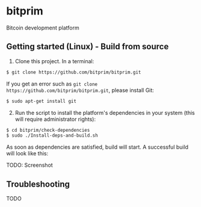 # bitprim
Bitcoin development platform

## Getting started (Linux) - Build from source

1) Clone this project. In a terminal:

```sh
$ git clone https://github.com/bitprim/bitprim.git
```
If you get an error such as ```git clone https://github.com/bitprim/bitprim.git```, please install Git:

```sh
$ sudo apt-get install git
```

2) Run the script to install the platform's dependencies in your system (this will require administrator rights):

```sh
$ cd bitprim/check-dependencies
$ sudo ./Install-deps-and-build.sh
```
As soon as dependencies are satisfied, build will start. A successful build will look like this:

TODO: Screenshot

## Troubleshooting ##

TODO
